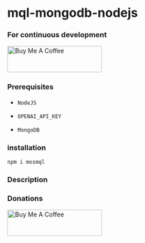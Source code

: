 # mql-mongodb-nodejs

### For continuous development 

<a href="https://www.buymeacoffee.com/mostafaezzat" target="_blank"><img src="https://cdn.buymeacoffee.com/buttons/v2/default-yellow.png" alt="Buy Me A Coffee" style="height: 60px !important;width: 217px !important;" ></a>

### Prerequisites
* `NodeJS`

* `OPENAI_API_KEY`

* `MongoDB`

### installation  

`npm i mosmql`

### Description




### Donations

<a href="https://www.buymeacoffee.com/mostafaezzat" target="_blank"><img src="https://cdn.buymeacoffee.com/buttons/v2/default-yellow.png" alt="Buy Me A Coffee" style="height: 60px !important;width: 217px !important;" ></a>


